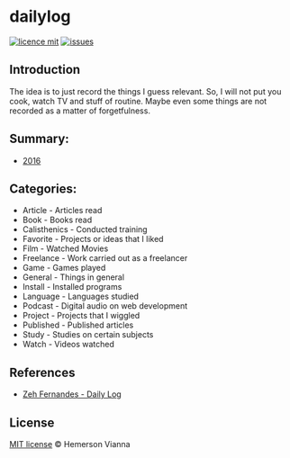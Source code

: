 # dailylog

[![licence mit](https://img.shields.io/badge/license-MIT-blue.svg?style=flat-square)](http://hemersonvianna.mit-license.org/)
[![issues](https://img.shields.io/github/issues/hemersonvianna/dailylog.svg?style=flat-square)](https://github.com/hemersonvianna/dailylog/issues)

## Introduction

The idea is to just record the things I guess relevant. So, I will not put you cook, watch TV and stuff of routine. Maybe even some things are not recorded as a matter of forgetfulness.

## Summary:
  - [2016](2016/)
  
## Categories:

- Article - Articles read
- Book - Books read
- Calisthenics - Conducted training
- Favorite - Projects or ideas that I liked
- Film - Watched Movies
- Freelance - Work carried out as a freelancer
- Game - Games played
- General - Things in general
- Install - Installed programs
- Language - Languages studied
- Podcast - Digital audio on web development
- Project - Projects that I wiggled
- Published - Published articles
- Study - Studies on certain subjects
- Watch - Videos watched

## References

  - [Zeh Fernandes - Daily Log](https://github.com/zehfernandes/dailylog)

## License

[MIT license](http://hemersonvianna.mit-license.org/) © Hemerson Vianna
